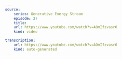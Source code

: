 ```yaml
---
source:
    series: Generative Energy Stream
    episode: 27
    title:
    url: https://www.youtube.com/watch?v=AOmIfzvasr0
    kind: video

transcription:
    url: https://www.youtube.com/watch?v=AOmIfzvasr0
    kind: auto-generated
---
```

